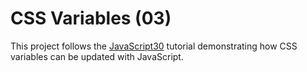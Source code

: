 # CSS Variables (03)  
This project follows the [JavaScript30](https://javascript30.com/) tutorial demonstrating how CSS variables can be updated with JavaScript.